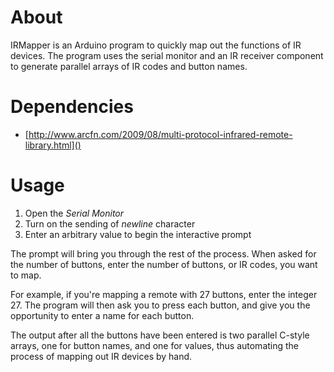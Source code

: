 # About
IRMapper is an Arduino program to quickly map out the functions of IR devices. The program uses the serial monitor and an IR receiver component to generate parallel arrays of IR codes and button names.

# Dependencies
 * [http://www.arcfn.com/2009/08/multi-protocol-infrared-remote-library.html]()	

# Usage

 1. Open the *Serial Monitor*
 2. Turn on the sending of *newline* character
 3. Enter an arbitrary value to begin the interactive prompt

The prompt will bring you through the rest of the process. When asked for the number of buttons, enter the number of buttons, or IR codes, you want to map.

For example, if you're mapping a remote with 27 buttons, enter the integer 27. The program will then ask you to press each button, and give you the opportunity to enter a name for each button.

The output after all the buttons have been entered is two parallel C-style arrays, one for button names, and one for values, thus automating the process of mapping out IR devices by hand.